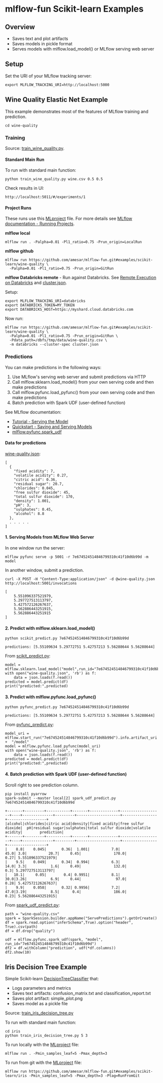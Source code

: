 # mlflow-fun Scikit-learn Examples

## Overview

*  Saves text and plot artifacts
*  Saves models in pickle format
*  Serves models with mlflow.load_model() or MLflow serving web server

## Setup

Set the URI of your MLflow tracking server:
```
export MLFLOW_TRACKING_URI=http://localhost:5000
```

## Wine Quality Elastic Net Example

This example demonstrates most of the features of MLflow training and prediction.
```
cd wine-quality
```

### Training

Source: [train_wine_quality.py](wine-quality/train_wine_quality.py).

#### Standard Main Run

To run with standard main function:
```
python train_wine_quality.py wine.csv 0.5 0.5
```

Check results in UI:
```
http://localhost:5011/#/experiments/1
```

#### Project Runs

These runs use this [MLproject](wine-quality/MLproject) file. For more details see [MLflow documentation - Running Projects](https://mlflow.org/docs/latest/projects.html#running-projects).

**mlflow local**
```
mlflow run . -Palpha=0.01 -Pl1_ratio=0.75 -Prun_origin=LocalRun
```

**mlflow github**
```
mlflow run https://github.com/amesar/mlflow-fun.git#examples/scikit-learn/wine-quality \
  -Palpha=0.01 -Pl1_ratio=0.75 -Prun_origin=GitRun
```

**mlflow Databricks remote** - Run against Databricks. See [Remote Execution on Databricks](https://mlflow.org/docs/latest/projects.html#remote-execution-on-databricks) and [cluster.json](wine-quality/cluster.json).

Setup:
```
export MLFLOW_TRACKING_URI=databricks
export DATABRICKS_TOKEN=MY_TOKEN
export DATABRICKS_HOST=https://myshard.cloud.databricks.com
```
Now run:
```
mlflow run https://github.com/amesar/mlflow-fun.git#examples/scikit-learn/wine-quality \
  -Palpha=0.01 -Pl1_ratio=0.75 -Prun_origin=GitRun \
  -Pdata_path=/dbfs/tmp/data/wine-quality.csv \
  -m databricks --cluster-spec cluster.json
```

### Predictions

You can make predictions in the following ways:
1. Use MLflow's serving web server and submit predictions via HTTP
2. Call mlflow.sklearn.load_model() from your own serving code and then make predictions
4. Call mlflow.pyfunc.load_pyfunc() from your own serving code and then make predictions
5. Batch prediction with Spark UDF (user-defined function)


See MLflow documentation:
* [Tutorial - Serving the Model](https://www.mlflow.org/docs/latest/tutorial.html#serving-the-model)
* [Quickstart - Saving and Serving Models](https://www.mlflow.org/docs/latest/quickstart.html#saving-and-serving-models)
* [mlflow.pyfunc.spark_udf](https://www.mlflow.org/docs/latest/python_api/mlflow.pyfunc.html#mlflow.pyfunc.spark_udf)


#### Data for predictions
[wine-quality.json](wine-quality/wine-quality.json):
```
[
  {
    "fixed acidity": 7,
    "volatile acidity": 0.27,
    "citric acid": 0.36,
    "residual sugar": 20.7,
    "chlorides": 0.045,
    "free sulfur dioxide": 45,
    "total sulfur dioxide": 170,
    "density": 1.001,
    "pH": 3,
    "sulphates": 0.45,
    "alcohol": 8.8
  }, 
  . . . . .
]
```

#### 1. Serving Models from MLflow Web Server

In one window run the server:
```
mlflow pyfunc serve -p 5001 -r 7e674524514846799310c41f10d6b99d -m model
```

In another window, submit a prediction.
```
curl -X POST -H "Content-Type:application/json" -d @wine-quality.json http://localhost:5001/invocations

[
    5.551096337521979,
    5.297727513113797,
    5.427572126267637,
    5.562886443251915,
    5.562886443251915
]
```

#### 2. Predict with mlflow.sklearn.load_model()

```
python scikit_predict.py 7e674524514846799310c41f10d6b99d

predictions: [5.55109634 5.29772751 5.42757213 5.56288644 5.56288644]
```
From [scikit_predict.py](wine-quality/scikit_predict.py):
```
model = mlflow.sklearn.load_model("model",run_id="7e674524514846799310c41f10d6b99d")
with open("wine-quality.json", 'rb') as f:
    data = json.loads(f.read())
predicted = model.predict(df)
print("predicted:",predicted)
```

#### 3. Predict with mlflow.pyfunc.load_pyfunc()

```
python pyfunc_predict.py 7e674524514846799310c41f10d6b99d

predictions: [5.55109634 5.29772751 5.42757213 5.56288644 5.56288644]
```
From [pyfunc_predict.py](wine-quality/pyfunc_predict.py):
```
model_uri = mlflow.start_run("7e674524514846799310c41f10d6b99d").info.artifact_uri +  "/model"
model = mlflow.pyfunc.load_pyfunc(model_uri)
with open("wine-quality.json", 'rb') as f:
    data = json.loads(f.read())
predicted = model.predict(df)
print("predicted:",predicted)
```

#### 4. Batch prediction with Spark UDF (user-defined function)

Scroll right to see prediction column.

```
pip install pyarrow
spark-submit --master local[2] spark_udf_predict.py 7e674524514846799310c41f10d6b99d

+-------+---------+-----------+-------+-------------+-------------------+----+--------------+---------+--------------------+----------------+------------------+
|alcohol|chlorides|citric acid|density|fixed acidity|free sulfur dioxide|  pH|residual sugar|sulphates|total sulfur dioxide|volatile acidity|        prediction|
+-------+---------+-----------+-------+-------------+-------------------+----+--------------+---------+--------------------+----------------+------------------+
|    8.8|    0.045|       0.36|  1.001|          7.0|               45.0| 3.0|          20.7|     0.45|               170.0|            0.27| 5.551096337521979|
|    9.5|    0.049|       0.34|  0.994|          6.3|               14.0| 3.3|           1.6|     0.49|               132.0|             0.3| 5.297727513113797|
|   10.1|     0.05|        0.4| 0.9951|          8.1|               30.0|3.26|           6.9|     0.44|                97.0|            0.28| 5.427572126267637|
|    9.9|    0.058|       0.32| 0.9956|          7.2|               47.0|3.19|           8.5|      0.4|               186.0|            0.23| 5.562886443251915|
```
From [spark_udf_predict.py](wine-quality/spark_udf_predict.py):
```
path = "wine-quality.csv"
spark = SparkSession.builder.appName("ServePredictions").getOrCreate()
df = spark.read.option("inferSchema",True).option("header", True).csv(path)
df = df.drop("quality")

udf = mlflow.pyfunc.spark_udf(spark, "model", run_id="7e674524514846799310c41f10d6b99d")
df2 = df.withColumn("prediction", udf(*df.columns))
df2.show(10)
```


## Iris Decision Tree Example

Simple Scikit-learn [DecisionTreeClassifier](http://scikit-learn.org/stable/modules/tree.html) that:
* Logs parameters and metrics
* Saves text artifacts: confusion_matrix.txt and classification_report.txt
* Saves plot artifact: simple_plot.png
* Saves model as a pickle file

Source: [train_iris_decision_tree.py](iris/train_iris_decision_tree.py)

To run with standard main function:
```
cd iris
python train_iris_decision_tree.py 5 3
```

To run locally with the [MLproject](iris/MLproject) file:
```
mlflow run . -Pmin_samples_leaf=5 -Pmax_depth=3
```

To run from git with the [MLproject](iris/MLproject) file:
```
mlflow run https://github.com/amesar/mlflow-fun.git#examples/scikit-learn/iris -Pmin_samples_leaf=5 -Pmax_depth=3 -Ptag=RunFromGit
```
